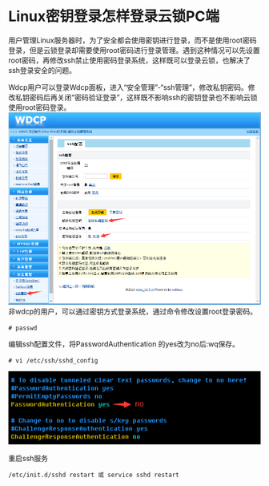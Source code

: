 # Linux密钥登录怎样登录云锁PC端

用户管理Linux服务器时，为了安全都会使用密钥进行登录，而不是使用root密码登录，但是云锁登录却需要使用root密码进行登录管理。遇到这种情况可以先设置root密码，再修改ssh禁止使用密码登录系统，这样既可以登录云锁，也解决了ssh登录安全的问题。

Wdcp用户可以登录Wdcp面板，进入“安全管理”-“ssh管理”，修改私钥密码。修改私钥密码后再关闭“密码验证登录”，这样既不影响ssh的密钥登录也不影响云锁使用root密码登录。
![](/assets/q2301.png)
非wdcp的用户，可以通过密钥方式登录系统，通过命令修改设置root登录密码。

`# passwd`

编辑ssh配置文件，将PasswordAuthentication 的yes改为no后:wq保存。

`# vi /etc/ssh/sshd_config`

![](/assets/q2302.png)

重启ssh服务

`/etc/init.d/sshd restart 或 service sshd restart`


